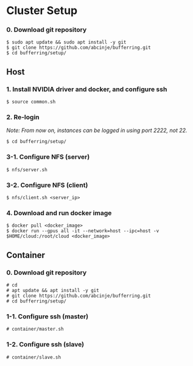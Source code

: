 # Cluster Setup

### 0. Download git repository
```
$ sudo apt update && sudo apt install -y git
$ git clone https://github.com/abcinje/bufferring.git
$ cd bufferring/setup/
```

## Host

### 1. Install NVIDIA driver and docker, and configure ssh
```
$ source common.sh
```

### 2. Re-login
_Note: From now on, instances can be logged in using port 2222, not 22._
```
$ cd bufferring/setup/
```

### 3-1. Configure NFS (server)
```
$ nfs/server.sh
```

### 3-2. Configure NFS (client)
```
$ nfs/client.sh <server_ip>
```

### 4. Download and run docker image
```
$ docker pull <docker_image>
$ docker run --gpus all -it --network=host --ipc=host -v $HOME/cloud:/root/cloud <docker_image>
```

## Container

### 0. Download git repository
```
# cd
# apt update && apt install -y git
# git clone https://github.com/abcinje/bufferring.git
# cd bufferring/setup/
```

### 1-1. Configure ssh (master)
```
# container/master.sh
```

### 1-2. Configure ssh (slave)
```
# container/slave.sh
```
